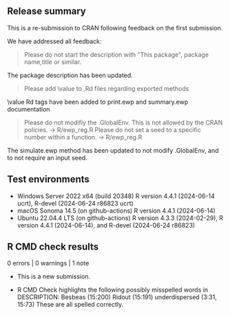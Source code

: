 ## Release summary
This is a re-submission to CRAN following feedback on the first submission.

We have addressed all feedback:

> Please do not start the description with "This package", package name,title or similar.

The package description has been updated.

> Please add \value to .Rd files regarding exported methods

\value Rd tags have been added to print.ewp and summary.ewp documentation

> Please do not modifiy the .GlobalEnv. This is not allowed by the CRAN policies. ->  R/ewp_reg.R
> Please do not set a seed to a specific number within a function. -> R/ewp_reg.R

The simulate.ewp method has been updated to not modify .GlobalEnv, and to not require an input seed.


## Test environments
* Windows Server 2022 x64 (build 20348) R version 4.4.1 (2024-06-14 ucrt), R-devel (2024-06-24 r86823 ucrt)
* macOS Sonoma 14.5 (on github-actions) R version 4.4.1 (2024-06-14)
* Ubuntu 22.04.4 LTS (on github-actions) R version 4.3.3 (2024-02-29), R version 4.4.1 (2024-06-14), and R-devel (2024-06-24 r86823)


## R CMD check results

0 errors | 0 warnings | 1 note

* This is a new submission.

* R CMD Check highlights the following possibly misspelled words in DESCRIPTION:
  Besbeas (15:200)
  Ridout (15:191)
  underdispersed (3:31, 15:73)
  These are all spelled correctly.
